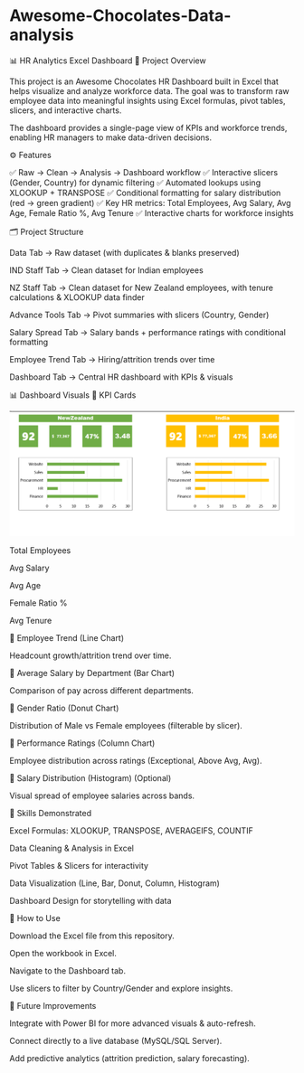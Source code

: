 # Awesome-Chocolates-Data-analysis
📊 HR Analytics Excel Dashboard
📌 Project Overview

This project is an Awesome Chocolates HR Dashboard built in Excel that helps visualize and analyze workforce data. The goal was to transform raw employee data into meaningful insights using Excel formulas, pivot tables, slicers, and interactive charts.

The dashboard provides a single-page view of KPIs and workforce trends, enabling HR managers to make data-driven decisions.

⚙️ Features

✅ Raw → Clean → Analysis → Dashboard workflow
✅ Interactive slicers (Gender, Country) for dynamic filtering
✅ Automated lookups using XLOOKUP + TRANSPOSE
✅ Conditional formatting for salary distribution (red → green gradient)
✅ Key HR metrics: Total Employees, Avg Salary, Avg Age, Female Ratio %, Avg Tenure
✅ Interactive charts for workforce insights

🗂️ Project Structure

Data Tab → Raw dataset (with duplicates & blanks preserved)

IND Staff Tab → Clean dataset for Indian employees

NZ Staff Tab → Clean dataset for New Zealand employees, with tenure calculations & XLOOKUP data finder

Advance Tools Tab → Pivot summaries with slicers (Country, Gender)

Salary Spread Tab → Salary bands + performance ratings with conditional formatting

Employee Trend Tab → Hiring/attrition trends over time

Dashboard Tab → Central HR dashboard with KPIs & visuals

📊 Dashboard Visuals
🔹 KPI Cards

![Dashboard](Dashboard.png)

Total Employees

Avg Salary

Avg Age

Female Ratio %

Avg Tenure

🔹 Employee Trend (Line Chart)

Headcount growth/attrition trend over time.

🔹 Average Salary by Department (Bar Chart)

Comparison of pay across different departments.

🔹 Gender Ratio (Donut Chart)

Distribution of Male vs Female employees (filterable by slicer).

🔹 Performance Ratings (Column Chart)

Employee distribution across ratings (Exceptional, Above Avg, Avg).

🔹 Salary Distribution (Histogram) (Optional)

Visual spread of employee salaries across bands.

🚀 Skills Demonstrated

Excel Formulas: XLOOKUP, TRANSPOSE, AVERAGEIFS, COUNTIF

Data Cleaning & Analysis in Excel

Pivot Tables & Slicers for interactivity

Data Visualization (Line, Bar, Donut, Column, Histogram)

Dashboard Design for storytelling with data

📌 How to Use

Download the Excel file from this repository.

Open the workbook in Excel.

Navigate to the Dashboard tab.

Use slicers to filter by Country/Gender and explore insights.

🔮 Future Improvements

Integrate with Power BI for more advanced visuals & auto-refresh.

Connect directly to a live database (MySQL/SQL Server).

Add predictive analytics (attrition prediction, salary forecasting).